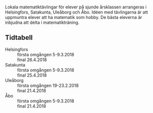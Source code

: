 ---
---

Lokala matematikt&auml;vlingar f&ouml;r elever p&aring; sjunde
&aring;rsklassen arrangeras i Helsingfors, Satakunta, Ule&aring;borg
och &Aring;bo.  Id&eacute;en med t&auml;vlingarna &auml;r att
uppmuntra elever att ha matematik som hobby.  De b&auml;sta eleverna
&auml;r inbjudna att delta i matematiktr&auml;ning.

## Tidtabell

<dl><dt>Helsingfors</dt>
<dd>f&ouml;rsta omg&aring;ngen 5-9.3.2018</dd>
<dd>final 26.4.2018</dd>
<dt>Satakunta</dt>
<dd>f&ouml;rsta omg&aring;ngen 5-9.3.2018</dd>
<dd>final 25.4.2018</dd>
<dt>Ule&aring;borg</dt>
<dd>f&ouml;rsta omg&aring;ngen 19-23.2.2018</dd>
<dd>final 21.4.2018</dd>
<dt>&Aring;bo</dt>
<dd>f&ouml;rsta omg&aring;ngen 5-9.3.2018</dd>
<dd>final 21.4.2018</dd>
</dl>
